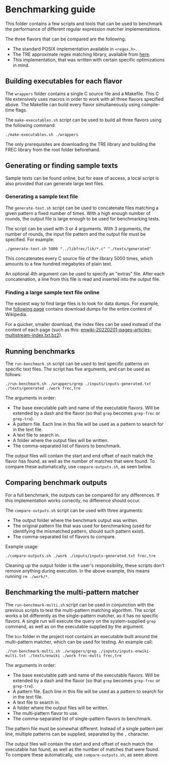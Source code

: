 # Benchmarking guide

This folder contains a few scripts and tools that can be used to benchmark the
performance of different regular expression matcher implementations.

The three flavors that can be compared are the following:

- The standard POSIX implementation available in `<regex.h>`.
- The TRE approximate regex matching library, available from
  [here](https://laurikari.net/tre/).
- This implementation, that was written with certain specific
  optimizations in mind.

## Building executables for each flavor

The `wrappers` folder contains a single C source file and a Makefile.
This C file extensively uses macros in order to work with all three flavors
specified above. The Makefile can build every flavor simultaneously using 
compile-time flags.

The `make-executables.sh` script can be used to build all three flavors using
the following command:

    ./make-executables.sh ./wrappers

The only prerequisites are downloading the TRE library and building the FREC
library from the root folder beforehand.

## Generating or finding sample texts

Sample texts can be found online, but for ease of access, a local script is
also provided that can generate large text files.

### Generating a sample text file

The `generate-text.sh` script can be used to concatenate files matching a given
pattern a fixed number of times. With a high enough number of rounds, the output
file is large enough to be used for benchmarking tests.

The script can be used with 3 or 4 arguments. With 3 arguments, the number of
rounds, the input file pattern and the output file must be specified.
For example:

    ./generate-text.sh 5000 "../libfrec/lib/*.c" "./texts/generated"

This concatenates every C source file of the library 5000 times, which amounts
to a few hundred megabytes of plain text.

An optional 4th argument can be used to specify an "extras" file. After each
concatenation, a line from this file is read and inserted into the output file.

### Finding a large sample text file online

The easiest way to find large files is to look for data dumps. For example, the
[following page](https://dumps.wikimedia.org/enwiki/) contains download dumps
for the entire content of Wikipedia.

For a quicker, smaller download, the index files can be used instead of the
content of each page (such as this:
[enwiki-20220201-pages-articles-multistream-index.txt.bz2](https://dumps.wikimedia.org/enwiki/20220201/enwiki-20220201-pages-articles-multistream-index.txt.bz2)).

## Running benchmarks

The `run-benchmark.sh` script can be used to test specific patterns on specific
text files. The script has five arguments, and can be used as follows:

    ./run-benchmark.sh ./wrappers/grep ./inputs/inputs-generated.txt ./texts/generated ./work frec,tre

The arguments in order:

- The base executable path and name of the executable flavors. Will be extended
  by a dash and the flavor (so that `grep` becomes `grep-frec` or `grep-tre`).
- A pattern file. Each line in this file will be used as a pattern to search for
  in the text file.
- A text file to search in.
- A folder where the output files will be written.
- The comma-separated list of flavors to benchmark.

The output files will contain the start and end offset of each match the flavor
has found, as well as the number of matches that were found.
To compare these automatically, use `compare-outputs.sh`, as seen below.

## Comparing benchmark outputs

For a full benchmark, the outputs can be compared for any differences. If this
implementation works correctly, no difference should occur.

The `compare-outputs.sh` script can be used with three arguments:
- The output folder where the benchmark output was written.
- The original pattern file that was used for benchmarking
  (used for identifying the mismatched pattern, should such pattern exist).
- The comma-separated list of flavors to compare.

Example usage:

    ./compare-outputs.sh ./work ./inputs/inputs-generated.txt frec,tre

Cleaning up the output folder is the user's responsibility, these scripts don't
remove anything during execution. In the above example, this means running
`rm ./work/*`.

## Benchmarking the multi-pattern matcher

The `run-benchmark-multi.sh` script can be used in conjunction with the previous scripts to test the multi-pattern matching algorithm. The script works a bit differently as the single-pattern matcher, as it has no specific flavors. A single run will execute the query on the system-supplied `grep` command, as well as on the executable supplied by the argument.

The `bin` folder in the project root contains an executable built around the multi-pattern matcher, which can be used for testing. An example call:

    ./run-benchmark-multi.sh ./wrappers/grep ./inputs/inputs-enwiki-multi.txt ./texts/enwiki ./work frec-multi frec,tre

The arguments in order:

- The base executable path and name of the executable flavors. Will be extended
  by a dash and the flavor (so that `grep` becomes `grep-frec` or `grep-tre`).
- A pattern file. Each line in this file will be used as a pattern to search for
  in the text file.
- A text file to search in.
- A folder where the output files will be written.
- The multi-pattern flavor to use.
- The comma-separated list of single-pattern flavors to benchmark.

The pattern file must be somewhat different. Instead of a single pattern per line, multiple patterns can be supplied, separated by the `,` character.

The output files will contain the start and end offset of each match the executable has found, as well as the number of matches that were found.
To compare these automatically, use `compare-outputs.sh`, as seen above.
